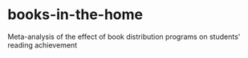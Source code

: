 # books-in-the-home
Meta-analysis of the effect of book distribution programs on students' reading achievement
